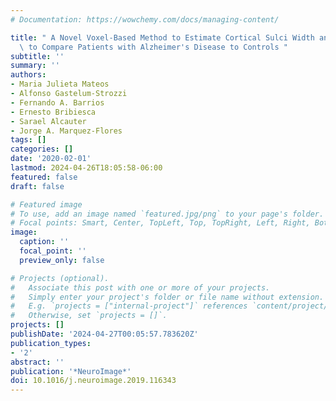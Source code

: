 ```yaml
---
# Documentation: https://wowchemy.com/docs/managing-content/

title: " A Novel Voxel-Based Method to Estimate Cortical Sulci Width and Its Application\
  \ to Compare Patients with Alzheimer's Disease to Controls "
subtitle: ''
summary: ''
authors:
- Maria Julieta Mateos
- Alfonso Gastelum-Strozzi
- Fernando A. Barrios
- Ernesto Bribiesca
- Sarael Alcauter
- Jorge A. Marquez-Flores
tags: []
categories: []
date: '2020-02-01'
lastmod: 2024-04-26T18:05:58-06:00
featured: false
draft: false

# Featured image
# To use, add an image named `featured.jpg/png` to your page's folder.
# Focal points: Smart, Center, TopLeft, Top, TopRight, Left, Right, BottomLeft, Bottom, BottomRight.
image:
  caption: ''
  focal_point: ''
  preview_only: false

# Projects (optional).
#   Associate this post with one or more of your projects.
#   Simply enter your project's folder or file name without extension.
#   E.g. `projects = ["internal-project"]` references `content/project/deep-learning/index.md`.
#   Otherwise, set `projects = []`.
projects: []
publishDate: '2024-04-27T00:05:57.783620Z'
publication_types:
- '2'
abstract: ''
publication: '*NeuroImage*'
doi: 10.1016/j.neuroimage.2019.116343
---
```

